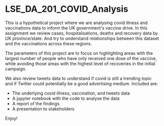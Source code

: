 # LSE_DA_201_COVID_Analysis
This is a hypothetical project where we are analysing covid illness and vaccinations data to inform the UK government's vaccine drive. In this assignment we review cases, hospitalisations, deaths and recovery data by UK province/state.  And try to understand relationships between this dataset and the vaccinations across these regions.  

The parameters of this project are to focus on highlighting areas with the largest number of people who have only received one dose of the vaccine, while avoiding those areas with the highest level of recoveries in the initial campaign.  

We also review tweets data to understand if covid is still a trending topic and if Twitter could potentially be a good advertising medium.
Included are:
- The underlying covid illness, vaccination, and tweets data
- A jupyter notebook with the code to analyse the data
- A report of the findings
- A presentation to stakeholders

Enjoy!
